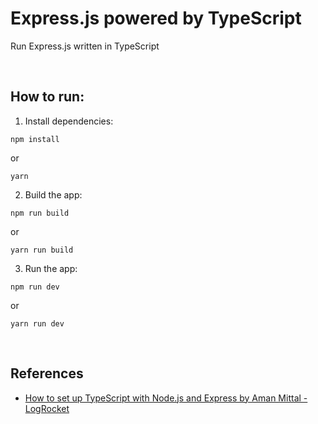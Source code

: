 # Express.js powered by TypeScript

Run Express.js written in TypeScript

<br />

## How to run:

1. Install dependencies:

```
npm install
```

or

```
yarn
```

2. Build the app:

```
npm run build
```

or

```
yarn run build
```

3. Run the app:

```
npm run dev
```

or

```
yarn run dev
```

<br />

## References

- [How to set up TypeScript with Node.js and Express by Aman Mittal - LogRocket](https://blog.logrocket.com/how-to-set-up-node-typescript-express/)
